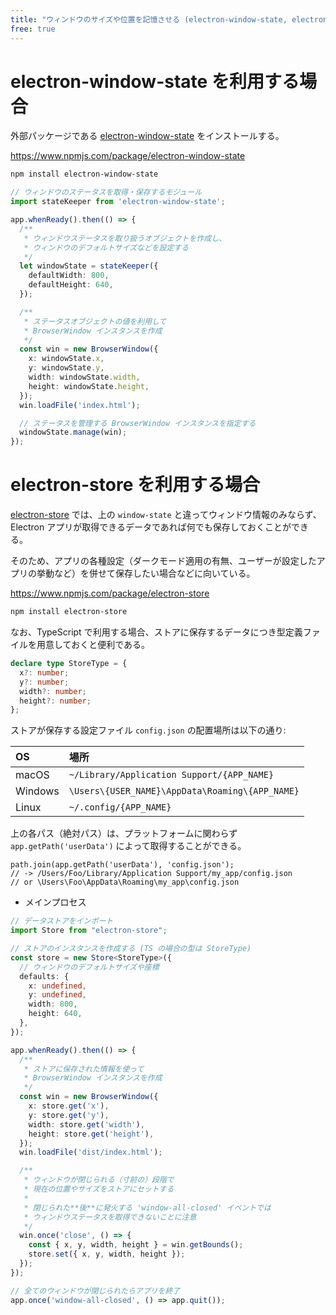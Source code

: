 ```yaml
---
title: "ウィンドウのサイズや位置を記憶させる (electron-window-state, electron-store)"
free: true
---
```


# electron-window-state を利用する場合

外部パッケージである [electron-window-state](https://www.npmjs.com/package/electron-window-state) をインストールする。

https://www.npmjs.com/package/electron-window-state

```sh
npm install electron-window-state
```

```ts:src/main.ts
// ウィンドウのステータスを取得・保存するモジュール
import stateKeeper from 'electron-window-state';

app.whenReady().then(() => {
  /**
   * ウィンドウステータスを取り扱うオブジェクトを作成し、
   * ウィンドウのデフォルトサイズなどを設定する
   */
  let windowState = stateKeeper({
    defaultWidth: 800,
    defaultHeight: 640,
  });

  /**
   * ステータスオブジェクトの値を利用して
   * BrowserWindow インスタンスを作成
   */
  const win = new BrowserWindow({
    x: windowState.x,
    y: windowState.y,
    width: windowState.width,
    height: windowState.height,
  });
  win.loadFile('index.html');

  // ステータスを管理する BrowserWindow インスタンスを指定する
  windowState.manage(win);
});
```

# electron-store を利用する場合

[electron-store](https://www.npmjs.com/package/electron-store) では、上の `window-state` と違ってウィンドウ情報のみならず、Electron アプリが取得できるデータであれば何でも保存しておくことができる。

そのため、アプリの各種設定（ダークモード適用の有無、ユーザーが設定したアプリの挙動など）を併せて保存したい場合などに向いている。

https://www.npmjs.com/package/electron-store

```sh
npm install electron-store
```

なお、TypeScript で利用する場合、ストアに保存するデータにつき型定義ファイルを用意しておくと便利である。

```ts:src/@types/StoreType.d.ts
declare type StoreType = {
  x?: number;
  y?: number;
  width?: number;
  height?: number;
};
```

ストアが保存する設定ファイル `config.json` の配置場所は以下の通り:

| OS      | 場所                                            |
| :------ | :---------------------------------------------- |
| macOS   | `~/Library/Application Support/{APP_NAME}`      |
| Windows | `\Users\{USER_NAME}\AppData\Roaming\{APP_NAME}` |
| Linux   | `~/.config/{APP_NAME}`                          |

上の各パス（絶対パス）は、プラットフォームに関わらず `app.getPath('userData')` によって取得することができる。

```js:JavaScript
path.join(app.getPath('userData'), 'config.json');
// -> /Users/Foo/Library/Application Support/my_app/config.json
// or \Users\Foo\AppData\Roaming\my_app\config.json
```

- メインプロセス

```ts:src/main.ts
// データストアをインポート
import Store from "electron-store";

// ストアのインスタンスを作成する (TS の場合の型は StoreType)
const store = new Store<StoreType>({
  // ウィンドウのデフォルトサイズや座標
  defaults: {
    x: undefined,
    y: undefined,
    width: 800,
    height: 640,
  },
});

app.whenReady().then(() => {
  /**
   * ストアに保存された情報を使って
   * BrowserWindow インスタンスを作成
   */
  const win = new BrowserWindow({
    x: store.get('x'),
    y: store.get('y'),
    width: store.get('width'),
    height: store.get('height'),
  });
  win.loadFile('dist/index.html');

  /**
   * ウィンドウが閉じられる（寸前の）段階で
   * 現在の位置やサイズをストアにセットする
   *
   * 閉じられた**後**に発火する 'window-all-closed' イベントでは
   * ウィンドウステータスを取得できないことに注意
   */
  win.once('close', () => {
    const { x, y, width, height } = win.getBounds();
    store.set({ x, y, width, height });
  });
});

// 全てのウィンドウが閉じられたらアプリを終了
app.once('window-all-closed', () => app.quit());
```
